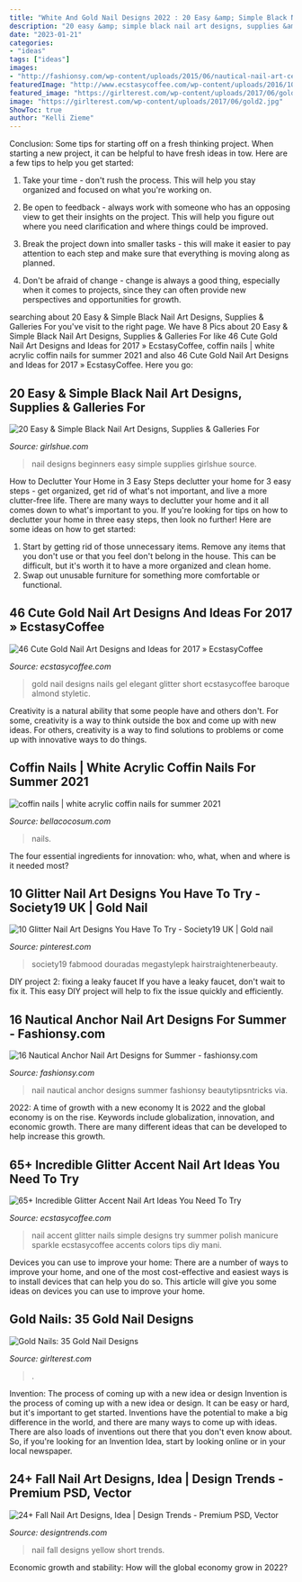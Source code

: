 ```yaml
---
title: "White And Gold Nail Designs 2022 : 20 Easy &amp; Simple Black Nail Art Designs, Supplies &amp; Galleries For"
description: "20 easy &amp; simple black nail art designs, supplies &amp; galleries for"
date: "2023-01-21"
categories:
- "ideas"
tags: ["ideas"]
images:
- "http://fashionsy.com/wp-content/uploads/2015/06/nautical-nail-art-celinedoesnails-1.jpg"
featuredImage: "http://www.ecstasycoffee.com/wp-content/uploads/2016/10/Simple-White-Nails-And-Green-Glitter-Accent-Nail-Art.jpg"
featured_image: "https://girlterest.com/wp-content/uploads/2017/06/gold2.jpg"
image: "https://girlterest.com/wp-content/uploads/2017/06/gold2.jpg"
ShowToc: true
author: "Kelli Zieme"
---
```



Conclusion: Some tips for starting off on a fresh thinking project.
When starting a new project, it can be helpful to have fresh ideas in tow. Here are a few tips to help you get started:
1. Take your time - don't rush the process. This will help you stay organized and focused on what you're working on.

2. Be open to feedback - always work with someone who has an opposing view to get their insights on the project. This will help you figure out where you need clarification and where things could be improved.

3. Break the project down into smaller tasks - this will make it easier to pay attention to each step and make sure that everything is moving along as planned.

4. Don't be afraid of change - change is always a good thing, especially when it comes to projects, since they can often provide new perspectives and opportunities for growth.

	

		
searching about 20 Easy &amp; Simple Black Nail Art Designs, Supplies &amp; Galleries For you've visit to the right page. We have 8 Pics about 20 Easy &amp; Simple Black Nail Art Designs, Supplies &amp; Galleries For like 46 Cute Gold Nail Art Designs and Ideas for 2017 » EcstasyCoffee, coffin nails | white acrylic coffin nails for summer 2021 and also 46 Cute Gold Nail Art Designs and Ideas for 2017 » EcstasyCoffee. Here you go:
		
    
## 20 Easy &amp; Simple Black Nail Art Designs, Supplies &amp; Galleries For

<img loading=lazy src="http://girlshue.com/wp-content/uploads/2012/08/20-Easy-Simple-Black-Nail-Art-Designs-Supplies-Galleries-For-Beginners-11.jpg" onerror="this.onerror=null;this.src='https://tse2.mm.bing.net/th?id=OIP.62S2GoFU_OxPuI2gBKqtfAHaJ3&amp;pid=15.1';" alt="20 Easy &amp; Simple Black Nail Art Designs, Supplies &amp; Galleries For">

_Source: girlshue.com_

>nail designs beginners easy simple supplies girlshue source. 

	

How to Declutter Your Home in 3 Easy Steps
declutter your home for 3 easy steps - get organized, get rid of what's not important, and live a more clutter-free life.
There are many ways to declutter your home and it all comes down to what's important to you. If you're looking for tips on how to declutter your home in three easy steps, then look no further! Here are some ideas on how to get started: 

1. Start by getting rid of those unnecessary items. Remove any items that you don't use or that you feel don't belong in the house. This can be difficult, but it's worth it to have a more organized and clean home. 
2. Swap out unusable furniture for something more comfortable or functional.

    
## 46 Cute Gold Nail Art Designs And Ideas For 2017 » EcstasyCoffee

<img loading=lazy src="https://i2.wp.com/www.ecstasycoffee.com/wp-content/uploads/2016/11/Gold-Nails-Art-Design-Ideas43.jpg?resize=600%2C881" onerror="this.onerror=null;this.src='https://tse4.mm.bing.net/th?id=OIP.RXKqh69D2Gq4NpP2bdD1yAHaK3&amp;pid=15.1';" alt="46 Cute Gold Nail Art Designs and Ideas for 2017 » EcstasyCoffee">

_Source: ecstasycoffee.com_

>gold nail designs nails gel elegant glitter short ecstasycoffee baroque almond styletic. 

	

Creativity is a natural ability that some people have and others don't. For some, creativity is a way to think outside the box and come up with new ideas. For others, creativity is a way to find solutions to problems or come up with innovative ways to do things.

    
## Coffin Nails | White Acrylic Coffin Nails For Summer 2021

<img loading=lazy src="https://bellacocosum.com/wp-content/uploads/2021/04/5-15.jpg" onerror="this.onerror=null;this.src='https://tse3.mm.bing.net/th?id=OIP.tlwLhFasU_zBU5CkoXRTBgHaLH&amp;pid=15.1';" alt="coffin nails | white acrylic coffin nails for summer 2021">

_Source: bellacocosum.com_

>nails. 

	

The four essential ingredients for innovation: who, what, when and where is it needed most?
 

    
## 10 Glitter Nail Art Designs You Have To Try - Society19 UK | Gold Nail

<img loading=lazy src="https://i.pinimg.com/736x/1d/e4/8b/1de48b9caa3711e745b614bd4cc4d2a5.jpg" onerror="this.onerror=null;this.src='https://tse2.mm.bing.net/th?id=OIP.T75-VzAMbIMxI_qUqS830wHaKP&amp;pid=15.1';" alt="10 Glitter Nail Art Designs You Have To Try - Society19 UK | Gold nail">

_Source: pinterest.com_

>society19 fabmood douradas megastylepk hairstraightenerbeauty. 

	

DIY project 2: fixing a leaky faucet
If you have a leaky faucet, don't wait to fix it. This easy DIY project will help to fix the issue quickly and efficiently.

    
## 16 Nautical Anchor Nail Art Designs For Summer - Fashionsy.com

<img loading=lazy src="http://fashionsy.com/wp-content/uploads/2015/06/nautical-nail-art-celinedoesnails-1.jpg" onerror="this.onerror=null;this.src='https://tse2.mm.bing.net/th?id=OIP.fqinAosFBGVG-1sAKR1DVAHaHa&amp;pid=15.1';" alt="16 Nautical Anchor Nail Art Designs for Summer - fashionsy.com">

_Source: fashionsy.com_

>nail nautical anchor designs summer fashionsy beautytipsntricks via. 

	

2022: A time of growth with a new economy
It is 2022 and the global economy is on the rise. Keywords include globalization, innovation, and economic growth. There are many different ideas that can be developed to help increase this growth.

    
## 65+ Incredible Glitter Accent Nail Art Ideas You Need To Try

<img loading=lazy src="http://www.ecstasycoffee.com/wp-content/uploads/2016/10/Simple-White-Nails-And-Green-Glitter-Accent-Nail-Art.jpg" onerror="this.onerror=null;this.src='https://tse3.mm.bing.net/th?id=OIP.h7zBM1ko_kvkWIGmJKIK5wHaJ3&amp;pid=15.1';" alt="65+ Incredible Glitter Accent Nail Art Ideas You Need To Try">

_Source: ecstasycoffee.com_

>nail accent glitter nails simple designs try summer polish manicure sparkle ecstasycoffee accents colors tips diy mani. 

	

Devices you can use to improve your home:
There are a number of ways to improve your home, and one of the most cost-effective and easiest ways is to install devices that can help you do so. This article will give you some ideas on devices you can use to improve your home.

    
## Gold Nails: 35 Gold Nail Designs

<img loading=lazy src="https://girlterest.com/wp-content/uploads/2017/06/gold2.jpg" onerror="this.onerror=null;this.src='https://tse1.mm.bing.net/th?id=OIP.IeU-Hrurt3-QtBVs4vBTIQHaHa&amp;pid=15.1';" alt="Gold Nails: 35 Gold Nail Designs">

_Source: girlterest.com_

>. 

	

Invention: The process of coming up with a new idea or design
Invention is the process of coming up with a new idea or design. It can be easy or hard, but it's important to get started. Inventions have the potential to make a big difference in the world, and there are many ways to come up with ideas. There are also loads of inventions out there that you don't even know about. So, if you're looking for an Invention Idea, start by looking online or in your local newspaper.

    
## 24+ Fall Nail Art Designs, Idea | Design Trends - Premium PSD, Vector

<img loading=lazy src="https://images.designtrends.com/wp-content/uploads/2016/03/01070604/Yellow-Fall-Nail-Design1.jpg" onerror="this.onerror=null;this.src='https://tse3.mm.bing.net/th?id=OIP.EF4kNxWG6WwWd2p4if6CDQHaHa&amp;pid=15.1';" alt="24+ Fall Nail Art Designs, Idea | Design Trends - Premium PSD, Vector">

_Source: designtrends.com_

>nail fall designs yellow short trends. 

	

Economic growth and stability: How will the global economy grow in 2022?
 


